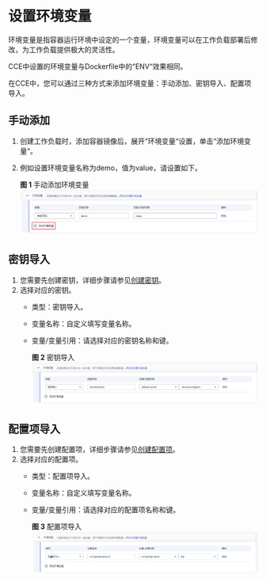 # 设置环境变量<a name="cce_01_0113"></a>

环境变量是指容器运行环境中设定的一个变量，环境变量可以在工作负载部署后修改，为工作负载提供极大的灵活性。

CCE中设置的环境变量与Dockerfile中的“ENV“效果相同。

在CCE中，您可以通过三种方式来添加环境变量：手动添加、密钥导入、配置项导入。

## 手动添加<a name="section183878514214"></a>

1.  创建工作负载时，添加容器镜像后，展开“环境变量“设置，单击“添加环境变量“。
2.  例如设置环境变量名称为demo，值为value，请设置如下。

    **图 1**  手动添加环境变量<a name="fig4580411132918"></a>  
    ![](figures/手动添加环境变量.png "手动添加环境变量")


## 密钥导入<a name="section132188247237"></a>

1.  您需要先创建密钥，详细步骤请参见[创建密钥](创建密钥.md)。
2.  选择对应的密钥。
    -   类型：密钥导入。
    -   变量名称：自定义填写变量名称。
    -   变量/变量引用：请选择对应的密钥名称和键。

        **图 2**  密钥导入<a name="fig31819264142758"></a>  
        ![](figures/密钥导入.png "密钥导入")



## 配置项导入<a name="section147322221248"></a>

1.  您需要先创建配置项，详细步骤请参见[创建配置项](创建配置项.md)。
2.  选择对应的配置项。
    -   类型：配置项导入。
    -   变量名称：自定义填写变量名称。
    -   变量/变量引用：请选择对应的配置项名称和键。

        **图 3**  配置项导入<a name="fig38678060143124"></a>  
        ![](figures/配置项导入.png "配置项导入")



